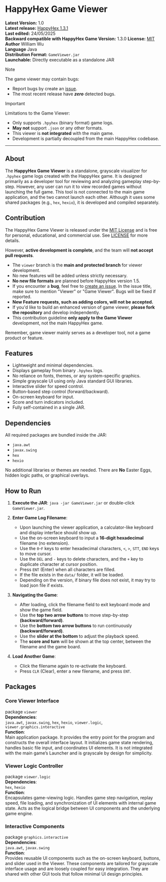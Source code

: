 # HappyHex Game Viewer

**Latest Version:** 1.0  
**Latest release:** [HappyHex 1.3.1](https://github.com/williamwutq/game_HappyHex/releases/tag/v1.3.1)  
**Last edited:** 24/05/2025  
**Backward compatible with HappyHex Game Version:** 1.3.0
**License:** [MIT](LICENSE)  
**Author** William Wu  
**Language** Java  
**Distribution Format:** `GameViewer.jar`  
**Launchable:** Directly executable as a standalone JAR

> [!NOTE]
> The game viewer may contain bugs:  
> - Report bugs by create an [issue](https://github.com/williamwutq/game_HappyHex/issues).
> - The most recent release have ***zero*** detected bugs.

> [!IMPORTANT]
> Limitations to the Game Viewer:  
> - Only supports `.hpyhex` (binary format) game logs.
> - **May not** support `.json` or any other formats.
> - This viewer is **not integrated** with the main game.
> - Development is partially decoupled from the main HappyHex codebase.

---

## About
The **HappyHex Game Viewer** is a standalone, grayscale visualizer for `.hpyhex` game logs created with the HappyHex game.
It is designed primarily as a developer tool for reviewing and analyzing gameplay step-by-step. However, any user can run
it to view recorded games without launching the full game. This tool is not connected to the main game application, and
the two cannot launch each other. Although it uses some shared packages (e.g., `hex`, `hexio`), it is developed and
compiled separately.

## Contribution

The HappyHex Game Viewer is released under the [MIT License](https://opensource.org/licenses/MIT) and is free for
personal, educational, and commercial use. See [LICENSE](LICENSE) for more details.  

However, **active development is complete**, and the team will **not accept pull requests**.  

- The `viewer` branch is the **main and protected branch** for viewer development.  
- No new features will be added unless strictly necessary.  
- **No new file formats** are planned before HappyHex version 1.5.  
- If you encounter a **bug**, feel free to [create an issue](https://github.com/williamwutq/game_HappyHex/issues).
  In the issue title, make sure to mention "Viewer" or "Game Viewer". Bugs will be fixed if reported.  
- **New Feature requests, such as adding colors, will not be accepted.**  
- If you'd like to build an enhanced version of game viewer, **please fork the repository** and develop independently.  
- This contribution guideline **only apply to the Game Viewer** development, not the main HappyHex game.  

Remember, game viewer mainly serves as a developer tool, not a game product or feature.  

## Features

- Lightweight and minimal dependencies.
- Displays gameplay from binary `.hpyhex` logs.
- No reliance on fonts, themes, or any system-specific graphics.
- Simple grayscale UI using only Java standard GUI libraries.
- Interactive slider for speed control.
- Button-based step control (forward/backward).
- On-screen keyboard for input.
- Score and turn indicators included.
- Fully self-contained in a single JAR.

## Dependencies

All required packages are bundled inside the JAR:

- `java.awt`
- `javax.swing`
- `hex`
- `hexio`

No additional libraries or themes are needed. There are **No** Easter Eggs, hidden logic paths, or graphical overlays.

## How to Run

1. **Execute the JAR**:
   ```java -jar GameViewer.jar```
   or double-click `GameViewer.jar`.

2. **Enter Game Log Filename**:
    - Upon launching the viewer application, a calculator-like keyboard and display interface should show up.
    - Use the on-screen keyboard to input a **16-digit hexadecimal** filename (no extension).
    - Use the `0`-`F` keys to enter hexadecimal characters, `<`, `>`, `STT`, `END` keys to move cursor.
    - Use the `DEL` and `-` keys to delete characters, and the `+` key to duplicate character at cursor position.
    - Press `ENT` (Enter) when all characters are filled.
    - If the file exists in the `data/` folder, it will be loaded.
    - Depending on the version, if binary file does not exist, it may try to load json file if exists.

3. **Navigating the Game**:
    - After loading, click the filename field to exit keyboard mode and show the game field.
    - Use the **top two arrow buttons** to move step-by-step **(backward/forward)**.
    - Use the **bottom two arrow buttons** to run continuously **(backward/forward)**.
    - Use the **slider at the bottom** to adjust the playback speed.
    - The **score and turn** will be shown at the top center, between the filename and the game board.

4. **Load Another Game**:
    - Click the filename again to re-activate the keyboard.
    - Press `CLR` (Clear), enter a new filename, and press `ENT`.

## Packages

### Core Viewer Interface
package `viewer`  
**Dependencies**:  
`java.awt`, `javax.swing`, `hex`, `hexio`, `viewer.logic`, `viewer.graphics.interactive`  
**Function**:  
Main application package. It provides the entry point for the program and constructs the overall interface layout.
It initializes game state rendering, handles basic file input, and coordinates UI elements. It is not integrated
with the main game’s Launcher and is grayscale by design for simplicity.

### Viewer Logic Controller
package `viewer.logic`  
**Dependencies**:  
`hex`, `hexio`  
**Function**:  
Encapsulates game-viewing logic. Handles game step navigation, replay speed, file loading, and synchronization of
UI elements with internal game state. Acts as the logical bridge between UI components and the underlying game engine.

### Interactive Components
package `graphics.interactive`  
**Dependencies**:  
`java.awt`, `javax.swing`  
**Function**:  
Provides reusable UI components such as the on-screen keyboard, buttons, and slider used in the Viewer. These
components are tailored for grayscale interface usage and are loosely coupled for easy integration. They are
shared with other GUI tools that follow minimal UI design principles.